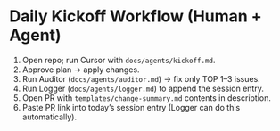 # Daily Kickoff Workflow (Human + Agent)

1) Open repo; run Cursor with `docs/agents/kickoff.md`.
2) Approve plan → apply changes.
3) Run Auditor (`docs/agents/auditor.md`) → fix only TOP 1–3 issues.
4) Run Logger (`docs/agents/logger.md`) to append the session entry.
5) Open PR with `templates/change-summary.md` contents in description.
6) Paste PR link into today’s session entry (Logger can do this automatically).
